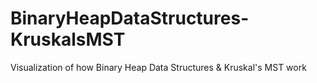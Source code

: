 # BinaryHeapDataStructures-KruskalsMST
Visualization of how Binary Heap Data Structures &amp; Kruskal's MST work
